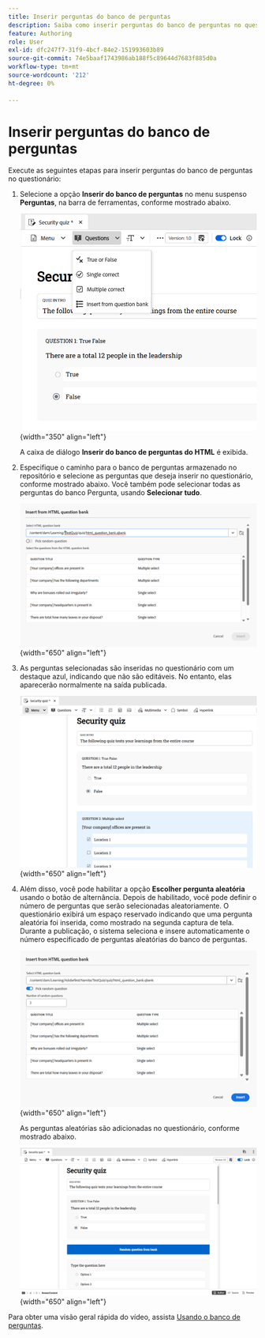 ```yaml
---
title: Inserir perguntas do banco de perguntas
description: Saiba como inserir perguntas do banco de perguntas no questionário para treinamento e aprendizado do produto
feature: Authoring
role: User
exl-id: dfc247f7-31f9-4bcf-84e2-151993603b89
source-git-commit: 74e5baaf1743986ab188f5c89644d7683f885d0a
workflow-type: tm+mt
source-wordcount: '212'
ht-degree: 0%

---
```


# Inserir perguntas do banco de perguntas

Execute as seguintes etapas para inserir perguntas do banco de perguntas no questionário:

1. Selecione a opção **Inserir do banco de perguntas** no menu suspenso **Perguntas**, na barra de ferramentas, conforme mostrado abaixo.

   ![](assets/insert-from-question-bank.png){width="350" align="left"}

   A caixa de diálogo **Inserir do banco de perguntas do HTML** é exibida.

1. Especifique o caminho para o banco de perguntas armazenado no repositório e selecione as perguntas que deseja inserir no questionário, conforme mostrado abaixo. Você também pode selecionar todas as perguntas do banco Pergunta, usando **Selecionar tudo**.

   ![](assets/question-bank.png){width="650" align="left"}

1. As perguntas selecionadas são inseridas no questionário com um destaque azul, indicando que não são editáveis. No entanto, elas aparecerão normalmente na saída publicada.

   ![](assets/specific-questions.png){width="650" align="left"}

1. Além disso, você pode habilitar a opção **Escolher pergunta aleatória** usando o botão de alternância. Depois de habilitado, você pode definir o número de perguntas que serão selecionadas aleatoriamente. O questionário exibirá um espaço reservado indicando que uma pergunta aleatória foi inserida, como mostrado na segunda captura de tela. Durante a publicação, o sistema seleciona e insere automaticamente o número especificado de perguntas aleatórias do banco de perguntas.

   ![](assets/random-question-question-bank.png){width="650" align="left"}

   As perguntas aleatórias são adicionadas no questionário, conforme mostrado abaixo.

   ![](assets/inserted-question.png){width="650" align="left"}

Para obter uma visão geral rápida do vídeo, assista [Usando o banco de perguntas](https://video.tv.adobe.com/v/3475212/learning-content-aem-guides).
